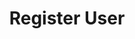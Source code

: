 ---
title: Register User
excerpt: Create new user without the need to be logged in.
api:
  file: openapi.json
  operationId: tLedger Portal User-register_user
hidden: false
---